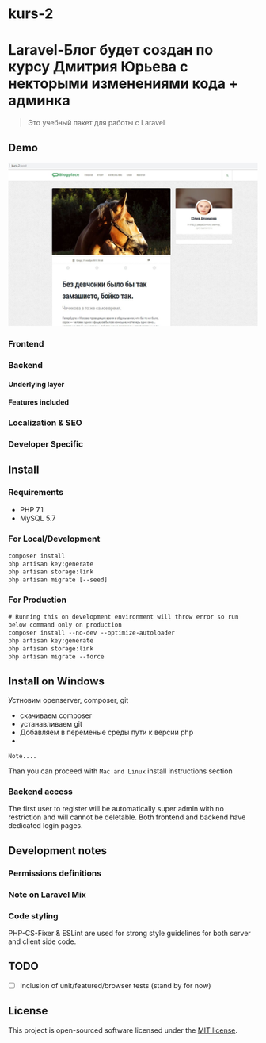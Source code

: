 # kurs-2
# Laravel-Блог будет создан по курсу Дмитрия Юрьева с некторыми  изменениями кода + админка

> Это учебный пакет для работы c Laravel

## Demo

<p align="center">
<img src="https://github.com/drahun/kurs-2/raw/dz-0/public/kurs-2.jpg">
</p>


### Frontend


### Backend

#### Underlying layer


#### Features included


### Localization & SEO


### Developer Specific


## Install

### Requirements

* PHP 7.1
* MySQL 5.7 


### For Local/Development

```shell
composer install
php artisan key:generate
php artisan storage:link
php artisan migrate [--seed]
```

### For Production

```shell
# Running this on development environment will throw error so run below command only on production
composer install --no-dev --optimize-autoloader
php artisan key:generate
php artisan storage:link
php artisan migrate --force
```



## Install on Windows
Устновим openserver, composer, git
- скачиваем composer
- устанавливаем git
- Добавляем в переменые среды пути к версии php
- 

```
Note....
```

Than you can proceed with `Mac and Linux` install instructions section

### Backend access

The first user to register will be automatically super admin with no restriction and will cannot be deletable.
Both frontend and backend have dedicated login pages.

## Development notes



### Permissions definitions


### Note on Laravel Mix


### Code styling

PHP-CS-Fixer & ESLint are used for strong style guidelines for both server and client side code.


## TODO

* [ ] Inclusion of unit/featured/browser tests (stand by for now)

## License

This project is open-sourced software licensed under the [MIT license](https://adr1enbe4udou1n.mit-license.org).

